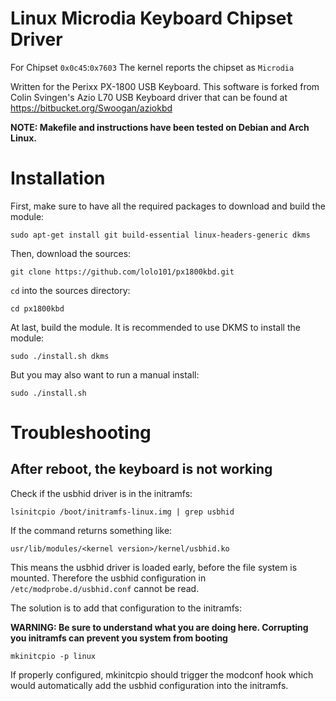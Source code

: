 # Linux Microdia Keyboard Chipset Driver

For Chipset `0x0c45`:`0x7603`
The kernel reports the chipset as `Microdia`

Written for the Perixx PX-1800 USB Keyboard.
This software is forked from Colin Svingen's Azio L70 USB Keyboard driver that can be found at https://bitbucket.org/Swoogan/aziokbd

**NOTE: Makefile and instructions have been tested on Debian and Arch Linux.**

# Installation

First, make sure to have all the required packages to download and build the module:

    sudo apt-get install git build-essential linux-headers-generic dkms

Then, download the sources:

    git clone https://github.com/lolo101/px1800kbd.git

`cd` into the sources directory:

    cd px1800kbd

At last, build the module. It is recommended to use DKMS to install the module:

    sudo ./install.sh dkms

But you may also want to run a manual install:

    sudo ./install.sh

# Troubleshooting

## After reboot, the keyboard is not working

Check if the usbhid driver is in the initramfs:

    lsinitcpio /boot/initramfs-linux.img | grep usbhid

If the command returns something like:

    usr/lib/modules/<kernel version>/kernel/usbhid.ko

This means the usbhid driver is loaded early, before the file system is mounted. Therefore the usbhid configuration in `/etc/modprobe.d/usbhid.conf` cannot be read.

The solution is to add that configuration to the initramfs:

**WARNING: Be sure to understand what you are doing here. Corrupting you initramfs can prevent you system from booting**

    mkinitcpio -p linux

If properly configured, mkinitcpio should trigger the modconf hook which would automatically add the usbhid configuration into the initramfs.
